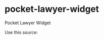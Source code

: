 # pocket-lawyer-widget
Pocket Lawyer Widget

Use this source:
<script src="https://cdn.jsdelivr.net/gh/Jtileyev/pocket-lawyer-widget@latest/min.js"></script>
